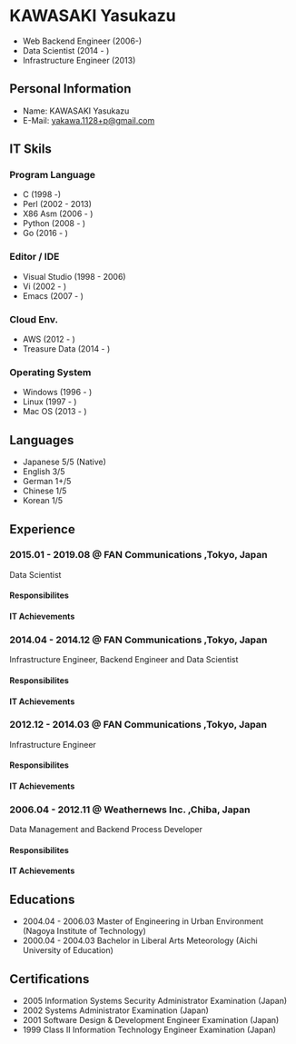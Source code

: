 # KAWASAKI Yasukazu

- Web Backend Engineer (2006-)
- Data Scientist (2014 - ) 
- Infrastructure Engineer (2013)

## Personal Information

- Name: KAWASAKI Yasukazu
- E-Mail: yakawa.1128+p@gmail.com

## IT Skils 
### Program Language

- C (1998 -)
- Perl (2002 - 2013)
- X86 Asm (2006 - )
- Python (2008 - )
- Go (2016 - )

### Editor / IDE

- Visual Studio (1998 - 2006)
- Vi (2002 - )
- Emacs (2007 - )

### Cloud Env.

- AWS (2012 - )
- Treasure Data (2014 - )

### Operating System

- Windows (1996 - )
- Linux (1997 - )
- Mac OS (2013 - )

## Languages
- Japanese 5/5 (Native)
- English  3/5
- German 1+/5
- Chinese 1/5
- Korean 1/5

## Experience

### 2015.01 - 2019.08 @ FAN Communications ,Tokyo, Japan
Data Scientist
#### Responsibilites
#### IT Achievements


### 2014.04 - 2014.12 @ FAN Communications ,Tokyo, Japan
Infrastructure Engineer, Backend Engineer and Data Scientist
#### Responsibilites
#### IT Achievements


### 2012.12 - 2014.03 @ FAN Communications ,Tokyo, Japan
Infrastructure Engineer
#### Responsibilites
#### IT Achievements


### 2006.04 - 2012.11 @ Weathernews Inc. ,Chiba, Japan
Data Management and Backend Process Developer
#### Responsibilites
#### IT Achievements


## Educations
- 2004.04 - 2006.03 Master of Engineering in Urban Environment (Nagoya Institute of Technology)
- 2000.04 - 2004.03 Bachelor in Liberal Arts Meteorology (Aichi University of Education)

## Certifications
- 2005 Information Systems Security Administrator Examination (Japan)
- 2002 Systems Administrator Examination (Japan)
- 2001 Software Design & Development Engineer Examination (Japan)
- 1999 Class II Information Technology Engineer Examination (Japan)
